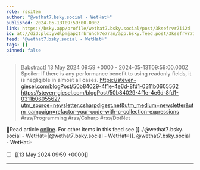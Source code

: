 ```yaml
---
role: rssitem
author: "@wethat7․bsky․social - WetHat💦"
published: 2024-05-13T09:59:00.000Z
link: https://bsky.app/profile/wethat7.bsky.social/post/3ksefrvr7ii2d
id: at://did:plc:yvdlpmjapztrbruhdk7e7ran/app.bsky.feed.post/3ksefrvr7ii2d
feed: "@wethat7․bsky․social - WetHat💦"
tags: []
pinned: false
---
```

> [!abstract] 13 May 2024 09:59 +0000 - 2024-05-13T09:59:00.000Z
> Spoiler: If there is any performance benefit to using readonly fields, it is negligible in almost all cases. https://steven-giesel.com/blogPost/50b84029-4f1e-4e6d-8fd1-0311b0605562 https://steven-giesel.com/blogPost/50b84029-4f1e-4e6d-8fd1-0311b0605562?utm_source=newsletter.csharpdigest.net&utm_medium=newsletter&utm_campaign=refactor-your-code-with-c-collection-expressions #rss/Programming #rss/Csharp #rss/DotNet

🔗Read article [online](https://bsky.app/profile/wethat7.bsky.social/post/3ksefrvr7ii2d). For other items in this feed see [[../@wethat7․bsky․social - WetHat💦|@wethat7․bsky․social - WetHat💦]].
@wethat7․bsky․social - WetHat💦
- [ ] [[13 May 2024 09꞉59 +0000]]
- - -
